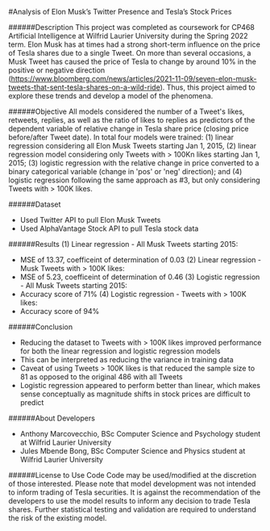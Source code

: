 #Analysis of Elon Musk’s Twitter Presence and Tesla’s Stock Prices

######Description
This project was completed as coursework for CP468 Artificial Intelligence at Wilfrid Laurier University during the Spring 2022 term. Elon Musk has at times had a strong short-term influence on the price of Tesla shares due to a single Tweet. On more than several occasions, a Musk Tweet has caused the price of Tesla to change by around 10% in the positive or negative direction (https://www.bloomberg.com/news/articles/2021-11-09/seven-elon-musk-tweets-that-sent-tesla-shares-on-a-wild-ride). Thus, this project aimed to explore these trends and develop a model of the phenomena.

######Objective
All models considered the number of a Tweet's likes, retweets, replies, as well as the ratio of likes to replies as predictors of the dependent variable of relative change in Tesla share price (closing price before/after Tweet date). In total four models were trained: (1) linear regression considering all Elon Musk Tweets starting Jan 1, 2015, (2) linear regression model considering only Tweets with > 100Kn likes starting Jan 1, 2015; (3) logistic regression with the relative change in price converted to a binary categorical variable (change in 'pos' or 'neg' direction); and (4) logistic regression following the same approach as #3, but only considering Tweets with > 100K likes.

######Dataset
- Used Twitter API to pull Elon Musk Tweets
- Used AlphaVantage Stock API to pull Tesla stock data

######Results
(1) Linear regression - All Musk Tweets starting 2015:
  - MSE of 13.37, coefficeint of determination of 0.03
(2) Linear regression - Musk Tweets with > 100K likes:
  - MSE of 5.23, coefficeint of determination of 0.46
(3) Logistic regression - All Musk Tweets starting 2015:
  - Accuracy score of 71%
 (4) Logistic regression - Tweets with > 100K likes:
  - Accuracy score of 94%

######Conclusion
- Reducing the dataset to Tweets with > 100K likes improved performance for both the linear regression and logistic regression models
- This can be interpreted as reducing the variance in training data
- Caveat of using Tweets > 100K likes is that reduced the sample size to 81 as opposed to the original 486 with all Tweets
- Logistic regression appeared to perform better than linear, which makes sense conceptually as magnitude shifts in stock prices are difficult to predict

######About Developers
- Anthony Marcovecchio, BSc Computer Science and Psychology student at Wilfrid Laurier University
- Jules Mbende Bong, BSc Computer Science and Physics student at Wilfrid Laurier University

######License to Use Code
Code may be used/modified at the discretion of those interested. Please note that model development was not intended to inform trading of Tesla securities. It is against the recommendation of the developers to use the model results to inform any decision to trade Tesla shares. Further statistical testing and validation are required to understand the risk of the existing model. 
